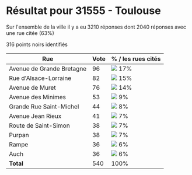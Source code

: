 # Résultat pour 31555 - Toulouse

Sur l'ensemble de la ville il y a eu 3210 réponses dont 2040 réponses avec une rue citée (63%)

316 points noirs identifiés

| Rue | Vote | % / les rues cités|
|-----|------|-------------------|
| Avenue de Grande Bretagne | 96 | <img src="../../img/bar_17.gif" />&nbsp;17%|
| Rue d'Alsace-Lorraine | 82 | <img src="../../img/bar_15.gif" />&nbsp;15%|
| Avenue de Muret | 76 | <img src="../../img/bar_14.gif" />&nbsp;14%|
| Avenue des Minimes | 53 | <img src="../../img/bar_9.gif" />&nbsp;9%|
| Grande Rue Saint-Michel | 44 | <img src="../../img/bar_8.gif" />&nbsp;8%|
| Avenue Jean Rieux | 41 | <img src="../../img/bar_7.gif" />&nbsp;7%|
| Route de Saint-Simon | 38 | <img src="../../img/bar_7.gif" />&nbsp;7%|
| Purpan | 38 | <img src="../../img/bar_7.gif" />&nbsp;7%|
| Rampe | 36 | <img src="../../img/bar_6.gif" />&nbsp;6%|
| Auch | 36 | <img src="../../img/bar_6.gif" />&nbsp;6%|
| **Total** | 540 | 100%|
